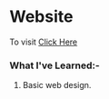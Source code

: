 # Website
To visit [Click Here](https://sunit130.github.io/Web-Dev-Projects/Github%20Basics/)

### What I've Learned:-
  1. Basic web design.
